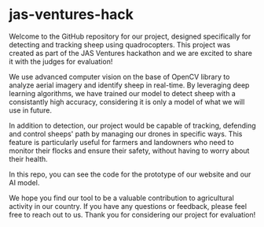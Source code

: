 # jas-ventures-hack
Welcome to the GitHub repository for our project, designed specifically for detecting and tracking sheep using quadrocopters. 
This project was created as part of the JAS Ventures hackathon and we are excited to share it with the judges for evaluation!

We use advanced computer vision on the base of OpenCV library to analyze aerial imagery and identify sheep in real-time.
By leveraging deep learning algorithms, we have trained our model to detect sheep with a consistantly high accuracy, considering it is only a model of what we will use in future.

In addition to detection, our project would be capable of tracking, defending and control sheeps' path by managing our drones in specific ways. 
This feature is particularly useful for farmers and landowners who need to monitor their flocks and ensure their safety, without having to worry about their health.

In this repo, you can see the code for the prototype of our website and our AI model.

We hope you find our tool to be a valuable contribution to agricultural activity in our country. 
If you have any questions or feedback, please feel free to reach out to us.
Thank you for considering our project for evaluation!
